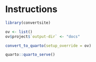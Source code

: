 # Instructions

```r
library(convertsite)

ov <- list()
ov$project$`output-dir` <- "docs"

convert_to_quarto(setup_override = ov)

quarto::quarto_serve()
```